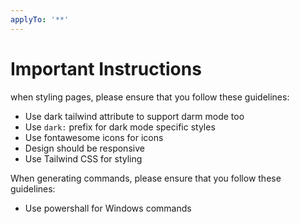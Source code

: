 ```yaml
---
applyTo: '**'
---
```


# Important Instructions
when styling pages, please ensure that you follow these guidelines:
- Use dark tailwind attribute to support darm mode too
- Use `dark:` prefix for dark mode specific styles
- Use fontawesome icons for icons
- Design should be responsive
- Use Tailwind CSS for styling

When generating commands, please ensure that you follow these guidelines:
- Use powershall for Windows commands

